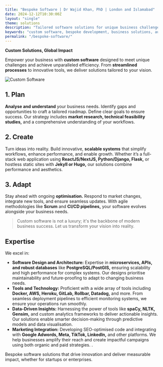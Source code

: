 ```yaml
---
title: "Bespoke Software | Dr Wajid Khan, PhD | London and Islamabad"
date: 2024-12-12T10:30:00Z
layout: "single"
theme: solutions
description: "Tailored software solutions for unique business challenges, combining innovation and efficiency."
keywords: "custom software, bespoke development, business solutions, automation, innovation"
permalink: "/bespoke-software/"
---
```


**Custom Solutions, Global Impact**

Empower your business with **custom software** designed to meet unique challenges and achieve unparalleled efficiency. From **streamlined processes** to innovative tools, we deliver solutions tailored to your vision.

![Custom Software](/images/wk002a.jpg)

## 1. **Plan**

**Analyse and understand** your business needs. Identify gaps and opportunities to craft a tailored roadmap. Define clear goals to ensure success. Our strategy includes **market research, technical feasibility studies,** and a comprehensive understanding of your workflows.

## 2. **Create**

Turn ideas into reality. Build innovative, **scalable systems** that simplify workflows, enhance performance, and enable growth. Whether it’s a full-stack web application using **ReactJS/NextJS, Python/Django, Flask,** or hostless static sites with **Jekyll or Hugo,** our solutions combine performance and aesthetics. 

## 3. **Adapt**

Stay ahead with ongoing **optimisation.** Respond to market changes, integrate new tools, and ensure seamless updates. With agile methodologies like **Scrum** and **CI/CD pipelines,** your software evolves alongside your business needs.

> Custom software is not a luxury; it's the backbone of modern business success. Let us transform your vision into reality.

## Expertise

We excel in:

- **Software Design and Architecture:** Expertise in **microservices, APIs, and robust databases** like **PostgreSQL/PostGIS,** ensuring scalability and high performance for complex systems. Our designs prioritise maintainability and future-proofing to adapt to changing business needs.
- **Tools and Technology:** Proficient with a wide array of tools including **Docker, AWS, Heroku, GitLab, Rollbar, Datadog,** and more. From seamless deployment pipelines to efficient monitoring systems, we ensure your operations run smoothly.
- **Data-Driven Insights:** Harnessing the power of tools like **spaCy, NLTK, Gensim,** and custom analytics frameworks to deliver actionable insights. Our solutions enable smarter decision-making through predictive models and data visualisation.
- **Marketing Integration:** Developing SEO-optimised code and integrating with **Google Adwords, Meta, TikTok, LinkedIn,** and other platforms. We help businesses amplify their reach and create impactful campaigns using both organic and paid strategies.
.

Bespoke software solutions that drive innovation and deliver measurable impact, whether for startups or enterprises.

